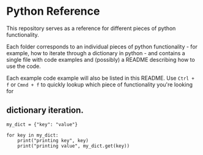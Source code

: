 # Python Reference

This repository serves as a reference for different pieces of python functionality.

Each folder corresponds to an individual pieces of python functionality - for example, how to iterate through a dictionary in python - and contains a single file with code examples and (possibly) a README describing how to use the code.

Each example code example will also be listed in this README. Use `Ctrl + f` or `Cmnd + f` to quickly lookup which piece of functionality you're looking for

## dictionary iteration.

```
my_dict = {"key": "value"}

for key in my_dict:
    print("printing key", key)
    print("printing value", my_dict.get(key))
```
